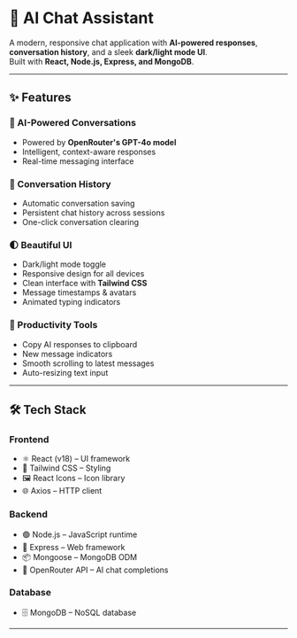 # 🤖 AI Chat Assistant

A modern, responsive chat application with **AI-powered responses**, **conversation history**, and a sleek **dark/light mode UI**.  
Built with **React, Node.js, Express, and MongoDB**.

---

## ✨ Features

### 💬 AI-Powered Conversations
- Powered by **OpenRouter's GPT-4o model**  
- Intelligent, context-aware responses  
- Real-time messaging interface  

### 🔄 Conversation History
- Automatic conversation saving  
- Persistent chat history across sessions  
- One-click conversation clearing  

### 🌓 Beautiful UI
- Dark/light mode toggle  
- Responsive design for all devices  
- Clean interface with **Tailwind CSS**  
- Message timestamps & avatars  
- Animated typing indicators  

### 🔧 Productivity Tools
- Copy AI responses to clipboard  
- New message indicators  
- Smooth scrolling to latest messages  
- Auto-resizing text input  

---

## 🛠️ Tech Stack

### Frontend
- ⚛️ React (v18) – UI framework  
- 🎨 Tailwind CSS – Styling  
- 🖼️ React Icons – Icon library  
- 🌐 Axios – HTTP client  

### Backend
- 🟢 Node.js – JavaScript runtime  
- 🚀 Express – Web framework  
- 📦 Mongoose – MongoDB ODM  
- 🤖 OpenRouter API – AI chat completions  

### Database
- 🗄️ MongoDB – NoSQL database  

---
